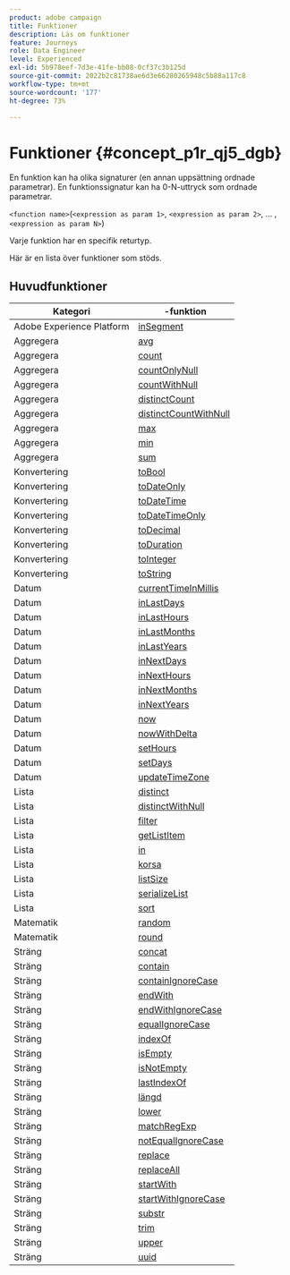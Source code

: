 ```yaml
---
product: adobe campaign
title: Funktioner
description: Läs om funktioner
feature: Journeys
role: Data Engineer
level: Experienced
exl-id: 5b978eef-7d3e-41fe-bb08-0cf37c3b125d
source-git-commit: 2022b2c81738ae6d3e66280265948c5b88a117c8
workflow-type: tm+mt
source-wordcount: '177'
ht-degree: 73%

---
```


# Funktioner {#concept_p1r_qj5_dgb}

En funktion kan ha olika signaturer (en annan uppsättning ordnade parametrar). En funktionssignatur kan ha 0-N-uttryck som ordnade parametrar.

`<function name>`(`<expression as param 1>`, `<expression as param 2>`, ... ,`<expression as param N>`)

Varje funktion har en specifik returtyp.

Här är en lista över funktioner som stöds.

## Huvudfunktioner

| Kategori |  -funktion |
|-------------|-----------------------|
| Adobe Experience Platform | [inSegment](../functions/functioninsegment.md) |
| Aggregera | [avg](../functions/functionavg.md) |
| Aggregera | [count](../functions/functioncount.md) |
| Aggregera | [countOnlyNull](../functions/functioncountonlynull.md) |
| Aggregera | [countWithNull](../functions/functioncountwithnull.md) |
| Aggregera | [distinctCount](../functions/functiondistinctcount.md) |
| Aggregera | [distinctCountWithNull](../functions/functiondistinctcountwithnull.md) |
| Aggregera | [max](../functions/functionmax.md) |
| Aggregera | [min](../functions/functionmin.md) |
| Aggregera | [sum](../functions/functionsum.md) |
| Konvertering | [toBool](../functions/functiontobool.md) |
| Konvertering | [toDateOnly](../functions/functiontodateonly.md) |
| Konvertering | [toDateTime](../functions/functiontodatetime.md) |
| Konvertering | [toDateTimeOnly](../functions/functiontodatetimeonly.md) |
| Konvertering | [toDecimal](../functions/functiontodecimal.md) |
| Konvertering | [toDuration](../functions/functiontoduration.md) |
| Konvertering | [toInteger](../functions/functiontointeger.md) |
| Konvertering | [toString](../functions/functiontostring.md) |
| Datum | [currentTimeInMillis](../functions/functioncurrenttimeinmillis.md) |
| Datum | [inLastDays](../functions/functioninlastdays.md) |
| Datum | [inLastHours](../functions/functioninlasthours.md) |
| Datum | [inLastMonths](../functions/functioninlastmonths.md) |
| Datum | [inLastYears](../functions/functioninlastyears.md) |
| Datum | [inNextDays](../functions/functioninnextdays.md) |
| Datum | [inNextHours](../functions/functioninnexthours.md) |
| Datum | [inNextMonths](../functions/functioninnextmonths.md) |
| Datum | [inNextYears](../functions/functioninnextyears.md) |
| Datum | [now](../functions/functionnow.md) |
| Datum | [nowWithDelta](../functions/functionnowwithdelta.md) |
| Datum | [setHours](../functions/functionsethours.md) |
| Datum | [setDays](../functions/functionsetdays.md) |
| Datum | [updateTimeZone](../functions/functionupdatetimezone.md) |
| Lista | [distinct](../functions/functiondistinct.md) |
| Lista | [distinctWithNull](../functions/functiondistinctwithnull.md) |
| Lista | [filter](../functions/functionfilter.md) |
| Lista | [getListItem](../functions/functiongetlistitem.md) |
| Lista | [in](../functions/functionin.md) |
| Lista | [korsa](../functions/functionintersect.md) |
| Lista | [listSize](../functions/functionlistsize.md) |
| Lista | [serializeList](../functions/functionserializelist.md) |
| Lista | [sort](../functions/functionsort.md) |
| Matematik | [random](../functions/functionrandom.md) |
| Matematik | [round](../functions/functionround.md) |
| Sträng | [concat](../functions/functionconcat.md) |
| Sträng | [contain](../functions/functioncontain.md) |
| Sträng | [containIgnoreCase](../functions/functioncontainwithignorecase.md) |
| Sträng | [endWith](../functions/functionendwith.md) |
| Sträng | [endWithIgnoreCase](../functions/functionendwithignorecase.md) |
| Sträng | [equalIgnoreCase](../functions/functionequalignorecase.md) |
| Sträng | [indexOf](../functions/functionindexof.md) |
| Sträng | [isEmpty](../functions/functionisempty.md) |
| Sträng | [isNotEmpty](../functions/functionisnotempty.md) |
| Sträng | [lastIndexOf](../functions/functionlastindexof.md) |
| Sträng | [längd](../functions/functionlength.md) |
| Sträng | [lower](../functions/functionlower.md) |
| Sträng | [matchRegExp](../functions/functionmatchregexp.md) |
| Sträng | [notEqualIgnoreCase](../functions/functionnotequalignorecase.md) |
| Sträng | [replace](../functions/functionreplace.md) |
| Sträng | [replaceAll](../functions/functionreplaceall.md) |
| Sträng | [startWith](../functions/functionstartwith.md) |
| Sträng | [startWithIgnoreCase](../functions/functionstartwithignorecase.md) |
| Sträng | [substr](../functions/functionsubstr.md) |
| Sträng | [trim](../functions/functiontrim.md) |
| Sträng | [upper](../functions/functionupper.md) |
| Sträng | [uuid](../functions/functionuuid.md) |
